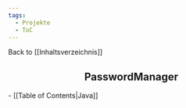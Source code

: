 ```yaml
---
tags:
  - Projekte
  - ToC
---
```

Back to [[Inhaltsverzeichnis]]

<h2 align="center"> PasswordManager </h2>
- [[Table of Contents|Java]] 
